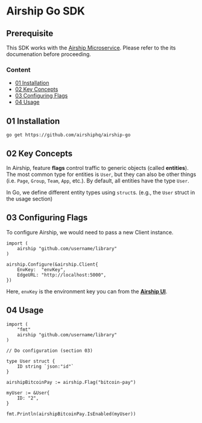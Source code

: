 # Airship Go SDK

## Prerequisite

This SDK works with the [Airship Microservice](https://github.com/airshiphq/airship-microservice). Please refer to the its documenation before proceeding.

### Content
- [01 Installation](#01-installation)
- [02 Key Concepts](#02-key-concepts)
- [03 Configuring Flags](#03-configuring-flags)
- [04 Usage](#04-usage)

## 01 Installation

```
go get https://github.com/airshiphq/airship-go
```

## 02 Key Concepts

In Airship, feature **flags** control traffic to generic objects (called **entities**). The most common type for entities is `User`, but they can also be other things (i.e. `Page`, `Group`, `Team`, `App`, etc.). By default, all entities have the type `User`.

In Go, we define different entity types using `struct`s. (e.g., the `User` struct in the usage section)

## 03 Configuring Flags

To configure Airship, we would need to pass a new Client instance.

```
import (
	airship "github.com/username/library"
)

airship.Configure(&airship.Client{
	EnvKey:  "envKey",
	EdgeURL: "http://localhost:5000",
})

```

Here, `envKey` is the environment key you can from the [**Airship UI**](https://app.airshiphq.com).

## 04 Usage
```
import (
	"fmt"
	airship "github.com/username/library"
)

// Do configuration (section 03)

type User struct {
	ID string `json:"id"`
}

airshipBitcoinPay := airship.Flag("bitcoin-pay")

myUser := &User{
	ID: "2",
}

fmt.Println(airshipBitcoinPay.IsEnabled(myUser))
```
